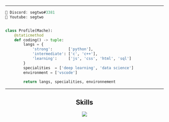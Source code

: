 <!--
**mache102/mache102** is a ✨ _special_ ✨ repository because its `README.md` (this file) appears on your GitHub profile.

Here are some ideas to get you started:

- 🔭 I’m currently working on ...
- 🌱 I’m currently learning ...
- 👯 I’m looking to collaborate on ...
- 🤔 I’m looking for help with ...
- 💬 Ask me about ...
- 📫 How to reach me: ...
- 😄 Pronouns: ...
- ⚡ Fun fact: ...-->
<hr>

```c
👾 Discord: segtwo#3381
🔺 Youtube: segtwo
```
```python

class Profile(Mache):
	@staticmethod
	def coding() -> tuple:
		langs = {
			'strong':       ['python'],
			'intermediate': ['c', 'c++'],
			'learning':     ['js', 'css', 'html', 'sql']
		}
		specialities  = ['deep learning', 'data science']
		environment = ['vscode']
		
		return langs, specialities, environnement
```
<hr>
<h2 align="center">Skills </h2>

<p align="center">
  <a href="https://skillicons.dev">
    <img src="https://skillicons.dev/icons?i=python,c,cpp,js,css,html,vscode" />
  </a>
</p>


